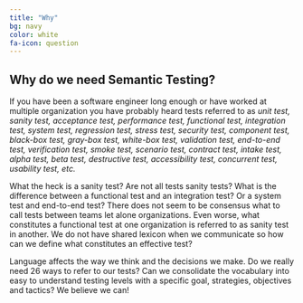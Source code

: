 ```yaml
---
title: "Why"
bg: navy
color: white
fa-icon: question
---
```


## Why do we need Semantic Testing?

If you have been a software engineer long enough or have worked at multiple organization you have probably heard tests referred to as *unit test, sanity test, acceptance test, performance test, functional test, integration test, system test, regression test, stress test, security test, component test, black-box test, gray-box test, white-box test, validation test, end-to-end test, verification test, smoke test, scenario test, contract test, intake test, alpha test, beta test, destructive test, accessibility test, concurrent test, usability test, etc.*

What the heck is a sanity test? Are not all tests sanity tests? What is the difference between a functional test and an integration test? Or a system test and end-to-end test? There does not seem to be consensus what to call tests between teams let alone organizations. Even worse, what constitutes a functional test at one organization is referred to as sanity test in another. We do not have shared lexicon when we communicate so how can we define what constitutes an effective test?

Language affects the way we think and the decisions we make. Do we really need 26 ways to refer to our tests? Can we consolidate the vocabulary into easy to understand testing levels with a specific goal, strategies, objectives and tactics? We believe we can!
